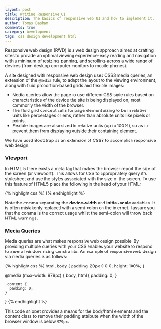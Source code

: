```yaml
---
layout: post
title: Writing Responsive UI
description: The basics of responsive web UI and how to implement it.
author: Tomas Basham
comments: true
category: Development
tags: css design development html
---
```

Responsive web design (RWD) is a web design approach aimed at crafting sites to
provide an optimal viewing experience-easy reading and navigation with a
minimum of resizing, panning, and scrolling-across a wide range of devices
(from desktop computer monitors to mobile phones).

A site designed with responsive web design uses CSS3 media queries, an
extension of the `@media` rule, to adapt the layout to the viewing environment,
along with fluid proportion-based grids and flexible images:

* Media queries allow the page to use different CSS style rules based on
  characteristics of the device the site is being displayed on, most commonly
  the width of the browser.
* The fluid grid concept calls for page element sizing to be in relative units
  like percentages or ems, rather than absolute units like pixels or points.
* Flexible images are also sized in relative units (up to 100%), so as to
  prevent them from displaying outside their containing element.

We have used Bootstrap as an extension of CSS3 to accomplish responsive web
design.

### Viewport

In HTML 5 there exists a meta tag that makes the browser report the size of the
screen (or viewport). This allows for CSS to appropriately query it's
stylesheet and use the styles associated with the size of the screen. To use
this feature of HTML5 place the following in the head of your HTML:

{% highlight css %}
  <meta name="viewport" content="width=device-width, initial-scale=1, maximum-scale=1, user-scalable=0">
{% endhighlight %}

Note the comma separating the **device-width** and **initial-scale** variables.
It is often mistakenly replaced with a semi-colon on the internet. I assure you
that the comma is the correct usage whilst the semi-colon will throw back HTML
warnings.

### Media Queries

Media queries are what makes responsive web design possible. By providing
multiple queries with your CSS enables your website to respond to several
window sizing constraints. An example of responsive web design via media
queries is as follows:

{% highlight css %}
  html, body {
    padding: 20px 0 0 0;
    height: 100%;
  }

  @media (max-width: 979px) {
    body, html {
      padding: 0;
    }

    .content {
      padding: 0;
    }
  }
{% endhighlight %}

This code snippet provides a means for the body/html elements and the content
class to remove their padding attribute when the width of the browser window is
below `979px`.
